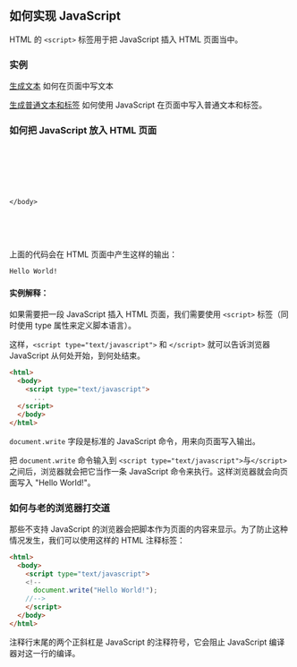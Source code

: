 ## 如何实现 JavaScript

HTML 的 `<script>` 标签用于把 JavaScript 插入 HTML 页面当中。

### 实例

[生成文本](http://www.w3school.com.cn/tiy/t.asp?f=jseg_text)
  如何在页面中写文本

[生成普通文本和标签](http://www.w3school.com.cn/tiy/t.asp?f=jseg_formattext)
  如何使用 JavaScript 在页面中写入普通文本和标签。

### 如何把 JavaScript 放入 HTML 页面

<pre>
<html>
  <html>
    <body><!--have the same result when use 'head' tag-->
      <script type="text/javascript">
        document.write("Hello World!");
      </script>
    </body>
  </html>
</html>
</pre>

上面的代码会在 HTML 页面中产生这样的输出：

  ```html
  Hello World! 
  ```

#### 实例解释：

如果需要把一段 JavaScript 插入 HTML 页面，我们需要使用 `<script>` 标签（同时使用 type 属性来定义脚本语言）。

这样，`<script type="text/javascript">` 和 `</script>` 就可以告诉浏览器 JavaScript 从何处开始，到何处结束。

  ```html
  <html>
    <body>
      <script type="text/javascript">
        ...
    </script>
    </body>
  </html>
  ```

`document.write` 字段是标准的 JavaScript 命令，用来向页面写入输出。

把 `document.write` 命令输入到 `<script type="text/javascript">`与`</script>`之间后，浏览器就会把它当作一条 JavaScript 命令来执行。这样浏览器就会向页面写入 "Hello World!"。

### 如何与老的浏览器打交道

那些不支持 JavaScript 的浏览器会把脚本作为页面的内容来显示。为了防止这种情况发生，我们可以使用这样的 HTML 注释标签：

  ```html
  <html>
    <body>
      <script type="text/javascript">
      <!--
        document.write("Hello World!");
      //-->
      </script>
    </body>
  </html>
  ```

注释行末尾的两个正斜杠是 JavaScript 的注释符号，它会阻止 JavaScript 编译器对这一行的编译。


